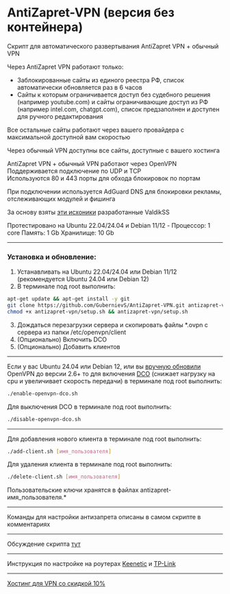 # AntiZapret-VPN (версия без контейнера)

Скрипт для автоматического развертывания AntiZapret VPN + обычный VPN

Через AntiZapret VPN работают только:
- Заблокированные сайты из единого реестра РФ, список автоматически обновляется раз в 6 часов
- Сайты к которым ограничивается доступ без судебного решения (например youtube.com) и сайты ограничивающие доступ из РФ (например intel.com, chatgpt.com), список предзаполнен и доступен для ручного редактирования

Все остальные сайты работают через вашего провайдера с максимальной доступной вам скоростью

Через обычный VPN доступны все сайты, доступные с вашего хостинга

AntiZapret VPN + обычный VPN работают через OpenVPN\
Поддерживается подключение по UDP и TCP\
Используются 80 и 443 порты для обхода блокировок по портам

При подключении используется AdGuard DNS для блокировки рекламы, отслеживающих модулей и фишинга

За основу взяты [эти исхоники](https://bitbucket.org/anticensority/antizapret-vpn-container/src/master) разработанные ValdikSS

Протестировано на Ubuntu 22.04/24.04 и Debian 11/12 - Процессор: 1 core Память: 1 Gb Хранилище: 10 Gb
***
### Установка и обновление:
1. Устанавливать на Ubuntu 22.04/24.04 или Debian 11/12 (рекомендуется Ubuntu 24.04 или Debian 12)
2. В терминале под root выполнить:
```sh
apt-get update && apt-get install -y git
git clone https://github.com/GubernievS/AntiZapret-VPN.git antizapret-vpn
chmod +x antizapret-vpn/setup.sh && antizapret-vpn/setup.sh
```
3. Дождаться перезагрузки сервера и скопировать файлы *.ovpn с сервера из папки /etc/openvpn/client
4. (Опционально) Включить DCO
5. (Опционально) Добавить клиентов
***
Если у вас Ubuntu 24.04 или Debian 12, или вы [вручную обновили](https://community.openvpn.net/openvpn/wiki/OpenvpnSoftwareRepos) OpenVPN до версии 2.6+ то для включения [DCO](https://community.openvpn.net/openvpn/wiki/DataChannelOffload) (снижает нагрузку на cpu и увеличивает скорость передачи) в терминале под root выполнить: 
```sh
./enable-openvpn-dco.sh
```
Для выключения DCO в терминале под root выполнить:
```sh
./disable-openvpn-dco.sh
```
***
Для добавления нового клиента в терминале под root выполнить:
```sh
./add-client.sh [имя_пользователя]
```
Для удаления клиента в терминале под root выполнить:
```sh
./delete-client.sh [имя_пользователя]
```
Пользовательские ключи хранятся в файлах antizapret-имя_пользователя.*
***
Команды для настройки антизапрета описаны в самом скрипте в комментариях
***
Обсуждение скрипта [тут](https://ntc.party/t/скрипт-для-автоматического-развертывания-antizapret-vpn-новая-версия-без-контейнера-youtube/9270)
***
Инструкция по настройке на роутерах [Keenetic](./Keenetic.md) и [TP-Link](./TP-Link.md)
***
[Хостинг для VPN со скидкой 10%](https://www.vdsina.com/?partner=9br77jaat2)
